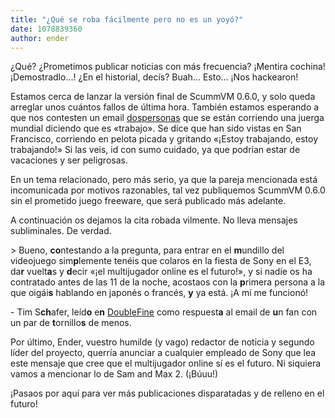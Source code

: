 ```yaml
---
title: "¿Qué se roba fácilmente pero no es un yoyó?"
date: 1078839360
author: ender
---
```


¿Qué? ¿Prometimos publicar noticias con más frecuencia? ¡Mentira cochina! ¡Demostradlo...! ¿En el historial, decís? Buah... Esto... ¡Nos hackearon!

Estamos cerca de lanzar la versión final de ScummVM 0.6.0, y solo queda arreglar unos cuántos fallos de última hora. También estamos esperando a que nos contesten un email [dos](http://www.mobygames.com/developer/sheet/view/developerId,1859/)[personas](http://www.mobygames.com/developer/sheet/view/developerId,1858/) que se están corriendo una juerga mundial diciendo que es «trabajo». Se dice que han sido vistas en San Francisco, corriendo en pelota picada y gritando «¡Estoy trabajando, estoy trabajando!» Si las veis, id con sumo cuidado, ya que podrían estar de vacaciones y ser peligrosas.

En un tema relacionado, pero más serio, ya que la pareja mencionada está incomunicada por motivos razonables, tal vez publiquemos ScummVM 0.6.0 sin el prometido juego freeware, que será publicado más adelante.

A continuación os dejamos la cita robada vilmente. No lleva mensajes subliminales. De verdad.

&gt; Bueno, **co**ntestando a la pregunta, para entrar en el **m**undillo del videojuego sim**p**lemente tenéis que colaros en la fiesta de Sony en el E3, da**r** vuelt**a**s y **d**ecir «¡el multijugador online es el futuro!», y si nadie os ha contratado antes de las 11 de la noche, acostaos con la **p**rimera persona a la que oigái**s** hablando en japonés o francés, **y** ya está. ¡A mí me funcionó!

\- Tim S**ch**afer, leíd**o** e**n** [DoubleFine](http://www.doublefine.com/news.htm) como respuest**a** al email de **u**n fan con un par de **t**ornillo**s** de menos.

Por último, Ender, vuestro humilde (y vago) redactor de noticia y segundo líder del proyecto, querría anunciar a cualquier empleado de Sony que lea este mensaje que cree que el multijugador online sí es el futuro. Ni siquiera vamos a mencionar lo de Sam and Max 2. (¡Búuu!)

¡Pasaos por aquí para ver más publicaciones disparatadas y de relleno en el futuro!
